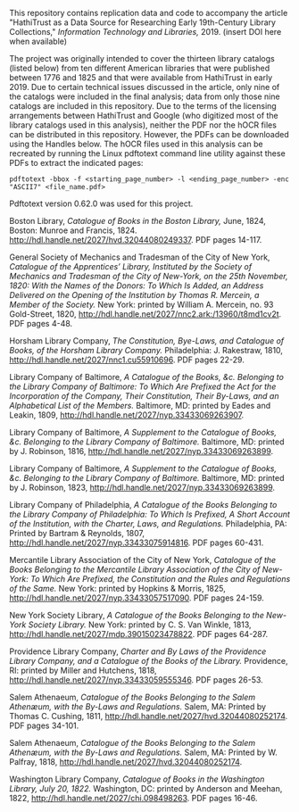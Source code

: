 This repository contains replication data and code to accompany the article "HathiTrust as a Data Source for Researching Early 19th-Century Library Collections," *Information Technology and Libraries,* 2019. (insert DOI here when available)

The project was originally intended to cover the thirteen library catalogs (listed below) from ten different American libraries that were published between 1776 and 1825 and that were available from HathiTrust in early 2019. Due to certain technical issues discussed in the article, only nine of the catalogs were included in the final analysis; data from only those nine catalogs are included in this repository. Due to the terms of the licensing arrangements between HathiTrust and Google (who digitized most of the library catalogs used in this analysis), neither the PDF nor the hOCR files can be distributed in this repository. However, the PDFs can be downloaded using the Handles below. The hOCR files used in this analysis can be recreated by running the Linux pdftotext command line utility against these PDFs to extract the indicated pages:

``pdftotext -bbox -f <starting_page_number> -l <ending_page_number> -enc "ASCII7" <file_name.pdf>``

Pdftotext version 0.62.0 was used for this project.

Boston Library, *Catalogue of Books in the Boston Library,* June, 1824, Boston: Munroe and Francis, 1824. http://hdl.handle.net/2027/hvd.32044080249337. PDF pages 14-117.

General Society of Mechanics and Tradesman of the City of New York, *Catalogue of the Apprentices’ Library, Instituted by the Society of Mechanics and Tradesman of the City of New-York, on the 25th November, 1820: With the Names of the Donors: To Which Is Added, an Address Delivered on the Opening of the Institution by Thomas R. Mercein, a Member of the Society.* New York: printed by William A. Mercein, no. 93 Gold-Street, 1820, http://hdl.handle.net/2027/nnc2.ark:/13960/t8md1cv2t. PDF pages 4-48.

Horsham Library Company, *The Constitution, Bye-Laws, and Catalogue of Books, of the Horsham Library Company.* Philadelphia: J. Rakestraw, 1810, http://hdl.handle.net/2027/nnc1.cu55910696. PDF pages 22-29.

Library Company of Baltimore, *A Catalogue of the Books, &c. Belonging to the Library Company of Baltimore: To Which Are Prefixed the Act for the Incorporation of the Company, Their Constitution, Their By-Laws, and an Alphabetical List of the Members.* Baltimore, MD: printed by Eades and Leakin, 1809, http://hdl.handle.net/2027/nyp.33433069263907.

Library Company of Baltimore, *A Supplement to the Catalogue of Books, &c. Belonging to the Library Company of Baltimore.* Baltimore, MD: printed by J. Robinson, 1816, http://hdl.handle.net/2027/nyp.33433069263899.

Library Company of Baltimore, *A Supplement to the Catalogue of Books, &c. Belonging to the Library Company of Baltimore.* Baltimore, MD: printed by J. Robinson, 1823, http://hdl.handle.net/2027/nyp.33433069263899.

Library Company of Philadelphia, *A Catalogue of the Books Belonging to the Library Company of Philadelphia: To Which Is Prefixed, A Short Account of the Institution, with the Charter, Laws, and Regulations.* Philadelphia, PA: Printed by Bartram & Reynolds, 1807, http://hdl.handle.net/2027/nyp.33433075914816. PDF pages 60-431.

Mercantile Library Association of the City of New York, *Catalogue of the Books Belonging to the Mercantile Library Association of the City of New-York: To Which Are Prefixed, the Constitution and the Rules and Regulations of the Same.* New York: printed by Hopkins & Morris, 1825, http://hdl.handle.net/2027/nyp.33433057517090. PDF pages 24-159.

New York Society Library, *A Catalogue of the Books Belonging to the New-York Society Library.* New York: printed by C. S. Van Winkle, 1813, http://hdl.handle.net/2027/mdp.39015023478822. PDF pages 64-287.

Providence Library Company, *Charter and By Laws of the Providence Library Company, and a Catalogue of the Books of the Library.* Providence, RI: printed by Miller and Hutchens, 1818, http://hdl.handle.net/2027/nyp.33433059555346. PDF pages 26-53.

Salem Athenaeum, *Catalogue of the Books Belonging to the Salem Athenæum, with the By-Laws and Regulations.* Salem, MA: Printed by Thomas C. Cushing, 1811, http://hdl.handle.net/2027/hvd.32044080252174. PDF pages 34-101.

Salem Athenaeum, *Catalogue of the Books Belonging to the Salem Athenæum, with the By-Laws and Regulations.* Salem, MA: Printed by W. Palfray, 1818, http://hdl.handle.net/2027/hvd.32044080252174.

Washington Library Company, *Catalogue of Books in the Washington Library, July 20, 1822.* Washington, DC: printed by Anderson and Meehan, 1822, http://hdl.handle.net/2027/chi.098498263. PDF pages 16-46.



